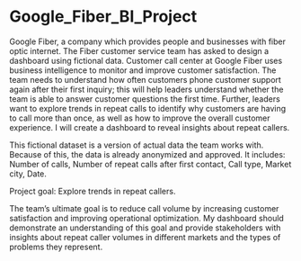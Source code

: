 # Google_Fiber_BI_Project
Google Fiber, a company which provides people and businesses with fiber optic internet. The Fiber customer service team has asked to design a dashboard using fictional data. Customer call center at Google Fiber uses business intelligence to monitor and improve customer satisfaction.
The team needs to understand how often customers  phone customer support again after their first inquiry; this will help leaders understand whether the team is able to answer customer questions the first time. Further, leaders want to explore trends in repeat calls to identify why customers are having to call more than once, as well as how to improve the overall customer experience. I will create a dashboard to reveal insights about repeat callers. 

This fictional dataset is a version of actual data the team works with. Because of this, the data is already anonymized and approved. It includes: Number of calls, Number of repeat calls after first contact, Call type, Market city, Date.

Project goal: Explore trends in repeat callers.

The team’s ultimate goal is to reduce call volume by increasing customer satisfaction and improving operational optimization. My dashboard should demonstrate an understanding of this goal and provide stakeholders with insights about repeat caller volumes in different markets and the types of problems they represent. 
